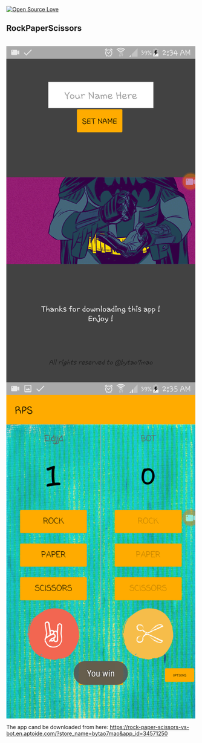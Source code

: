 [![Open Source Love](https://badges.frapsoft.com/os/v1/open-source.svg?v=103)](https://github.com/ellerbrock/open-source-badges/)


## RockPaperScissors



<br><img align="top" width="500" src="assets/ssNew1.png" alt="http://goodtoknow.media.ipcdigital.co.uk" />
<br><img align="top" width="500" src="assets/ssNew.png" alt="http://goodtoknow.media.ipcdigital.co.uk" />


The app cand be downloaded from here: https://rock-paper-scissors-vs-bot.en.aptoide.com/?store_name=bytao7mao&app_id=34571250
